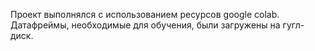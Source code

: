 Проект выполнялся с использованием ресурсов google colab.
Датафреймы, необходимые для обучения, были загружены на гугл-диск.
